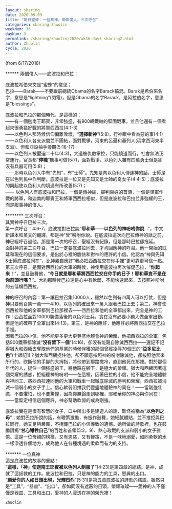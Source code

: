```yaml
---
layout: sharing
date: 2020-09-09
title: "每日靈修：一位真神，兩個僕人，三次呼召"
categories: sharing Zhuolin
weekNum: 36
dayNum: 3
permalink: /sharing/zhuolin/2020/wk36-day3-sharing2.html
author: Zhuolin
cycle: 2020
---
```

(from 6/17/2018)  

****** 兩個僕人——底波拉和巴拉：  

底波拉希伯來文是“蜜蜂”的意思；  
巴拉——Barak——不要跟前總統Obama的名字Barack搞混。Barak是希伯來名字，意思是“lightning”(閃電)，但是Obama的名字Barack，是阿拉伯名字，意思是“blessings”。  

底波拉和巴拉的那個時代，是這樣的：  
——有一個迦南王耶賓，非常強盛，有900輛鐵軸的堅固戰車，並且他還有一個看起來很勇猛好戰的將軍西西拉(4:1-3)  
——以色列人那時候信仰偏離敗壞，“**選擇新神**”(5:8)，行神眼中看為惡的事(4:1)  
——以色利人各支派間並不團結，面對戰爭，河東的呂遍和基列人(瑪拿西河東半支派)、但和亞設袖手旁觀(5:16-17)  
——以色列人被壓迫二十年(4:3)，大道被仇敵掌控，只能繞道而行，社會無法正常運行，官長都“**停職**”無事可做(5:7)，面對戰爭，以色列人雖有四萬勇士但是卻沒有兵器可用(5:8)；  
——那時以色列人中有“先知”，有“士師”。先知是向以色利人傳達神的話，士師是在以色列民中作判斷。底波拉是一位又是先知又是士師的奇女子(4:4-5)；底波拉的興起使以色利人的境遇有所改善(5:7)；  
—— 以色列人有底波拉和巴拉，一個是傳神諭、審判百姓的首領，一個是領軍作戰的將軍，和迦南的耶賓王和將軍西西拉相似，但是底波拉和巴拉並非強權的王，而是服事神的僕人。  

******** 三次呼召：  
其實神呼召巴拉三次。  
第一次呼召：4:6-7，底波拉對巴拉說“**耶和華——以色列的神吩咐你說**...”，中文新譯本和英文的翻譯，都是神“曾”吩咐你說。在底波拉這次向巴拉傳神的話之前，神已經呼召過他，那是第一次的呼召，聖經沒有紀錄，但是那時巴拉卻拖延。  
面對神的第二次呼召，巴拉一定要底波拉同去，才肯回應神的呼召。他一開始的耽延和現在的這個要求，是出於心裡的膽怯和對神的應許的小信。他認為“神與先知&士師底波拉同在”，比神親自應許“我必把西西拉交在你手裡”更可靠更可信一點。  
第三次呼召，是面對西西拉的大軍的時候，神使用底波拉再次催促巴拉，“**你起來！**”，並且鼓舞他，“**今日就是耶和華將西西拉交在你手的日子！耶和華豈不是在你前頭行嗎？**”。大約那時候巴拉還是心中有軟弱，不能快速起來，去按照神吩咐的去低檔西西拉。  

神的呼召的內容：第一讓巴拉召集10000人，雖然以色列有四萬人可以打仗，但是神只要他召集一萬——4:10，以色列的確出來一萬人跟著巴拉上去；第二，神會使西西拉和他的全軍都到巴拉那裡去——西西拉和他的全軍都出來，完全是神的工作！西西拉面對10000裝備落後的以色列士兵，實在沒有必要小題大做全軍出動，但是他的確帶了全軍出來(4:13)。第三，是神的應許，他應許必將西西拉交在巴拉手裡。  
因著巴拉的小信，他不能更多更大更豐盛地體會神的榮耀，他把西西拉的全軍，包括900鐵車都除滅“**沒有留下一個**”(4:16)，卻沒有能親自除滅西西拉——還記不記得猶大和西緬去奪取他們的基業的時候俘獲的那個曾經凌辱70個王的“**亞多尼比色**”(士師記1)？猶大和西緬捉住他，卻不願意按照神的吩咐除滅他，卻按照他素來所行的，砍斷他的手腳的大拇指，將他帶到耶路撒冷，直到他死在那裡。對於那個年代的人，捉住一個強盛的王，將他踩在腳下，是極大的榮耀。猶大和西緬因著這個榮耀的誘惑，拒絕聽神的吩咐——在這裡，因著巴拉的小信，他不能完全地體驗與神同工、將西西拉連同他的大軍和戰車一起徹底除滅的勝利和榮耀，西西拉被消滅一個弱小的女子手上。信心軟弱阻擋我們豐盛地體驗神的同在！——當剛強壯膽，不要懼怕，也不要驚惶，因為你無論走到哪裡，耶和華你的神必與你同在！——當堅定相信這個應許，神必幫助軟弱的成為剛強。  

底波拉實在是很有智慧的女子，口中所出多是建造人的話，難怪被稱為“**以色列之母**”；她對巴拉所說的話，有鞭策激勵，有振作鼓舞，她細膩體貼，並不推拒與巴拉同行，她又足夠嚴厲，不掩藏巴拉的小信導致的遺憾。她所做的詩歌裡，也在鼓勵讚揚“**甘心犧牲自己**”的百姓和首領(5:2，9)、熱心政戰的支派和弱小的女子雅憶。這是一位母親的榜樣，又有恩慈，又有鞭策，不是一味地溺愛，如同柔軟的水一樣滲透各個地方，成為他人在各種境遇的柔軟而有力的支持。  

******* 一位真神  
這是底波拉的故事的重點！  
“**這樣，「神」使迦南王耶賓被以色列人制服了**”(4:23)是第四章的總結。是神，成就了這拯救的工作。底波拉和巴拉，只是神的能力的工具，恩典的出口。  
“**願愛你的人如日頭出現，光輝烈烈**”(5:31)是第五章底波拉的詩歌的結語。雖然只是“工具”，“器皿”、“出口”，卻如同沒有遮蔽的日頭，榮耀璀璨——愛神的人不僅僅是器皿、工具和出口，愛神的人浸透在神的榮光裡！  

`Zhuolin`  
